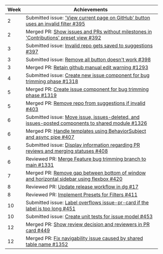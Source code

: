 | Week | Achievements                                                                                                                                           |
|------|--------------------------------------------------------------------------------------------------------------------------------------------------------|
| 2    | Submitted issue: ['View current page on GitHub' button uses an invalid filter #395](https://github.com/CATcher-org/WATcher/issues/395)                 |
| 2    | Merged PR: [Show issues and PRs without milestones in 'Contributions' preset view #392](https://github.com/CATcher-org/WATcher/pull/392)               |
| 3    | Submitted issue: [Invalid repo gets saved to suggestions #397](https://github.com/CATcher-org/WATcher/issues/397)                                      |
| 3    | Submitted issue: [Remove all button doesn't work #398](https://github.com/CATcher-org/WATcher/issues/398)                                              |
| 3    | Merged PR: [Retain github manual edit warning #1293](https://github.com/CATcher-org/CATcher/pull/1293)                                                 |
| 4    | Submitted issue: [Create new issue component for bug trimming phase #1318](https://github.com/CATcher-org/CATcher/issues/1318)                         |
| 5    | Merged PR: [Create issue component for bug trimming phase #1319](https://github.com/CATcher-org/CATcher/pull/1319)                                     |
| 5    | Merged PR: [Remove repo from suggestions if invalid #403](https://github.com/CATcher-org/WATcher/pull/403)                                             |
| 6    | Submitted issue: [Move issue, issues-deleted, and issues-posted components to shared module #1326](https://github.com/CATcher-org/CATcher/issues/1326) |
| 6    | Merged PR: [Handle templates using BehaviorSubject and async pipe #407](https://github.com/CATcher-org/WATcher/pull/407)                               |
| 6    | Submitted issue: [Display information regarding PR reviews and merging statuses #408](https://github.com/CATcher-org/WATcher/issues/408)               |
| 6    | Reviewed PR: [Merge Feature bug trimming branch to main #1331](https://github.com/CATcher-org/CATcher/pull/1331)                                       |
| 7    | Merged PR: [Remove gap between bottom of window and horizontal sidebar using flexbox #420](https://github.com/CATcher-org/WATcher/pull/420)            |
| 8    | Reviewed PR: [Update release workflow in dg #17](https://github.com/CATcher-org/WATcher-docs/pull/17)                                                  |
| 8    | Reviewed PR: [Implement Presets for Filters #411](https://github.com/CATcher-org/WATcher/pull/411)                                                     |
| 10   | Submitted issue: [Label overflows issue-pr-card if the label is too long #451](https://github.com/CATcher-org/WATcher/issues/451)                      |
| 10   | Submitted issue: [Create unit tests for issue model #453](https://github.com/CATcher-org/WATcher/issues/453)                                           |
| 12   | Merged PR: [Show review decision and reviewers in PR card #449](https://github.com/CATcher-org/WATcher/pull/449)                                       |
| 12   | Merged PR: [Fix navigability issue caused by shared table name #1352](https://github.com/CATcher-org/CATcher/pull/1352)                                |